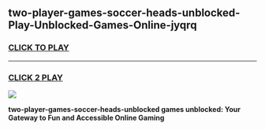 
## two-player-games-soccer-heads-unblocked-Play-Unblocked-Games-Online-jyqrq
<h3>
<a href="https://premium76.site?title=two-player-games-soccer-heads-unblocked&ref=25A">CLICK TO PLAY</a></h3>
<hr>

<h3>
<a href="https://premium76.site?title=two-player-games-soccer-heads-unblocked&ref=25A">CLICK 2 PLAY</a>
  
</h3>

<a href="https://premium76.site?title=two-player-games-soccer-heads-unblocked&ref=25A"><img src="https://clearcache.store/games.png"></a>


**two-player-games-soccer-heads-unblocked games unblocked: Your Gateway to Fun and Accessible Online Gaming**
